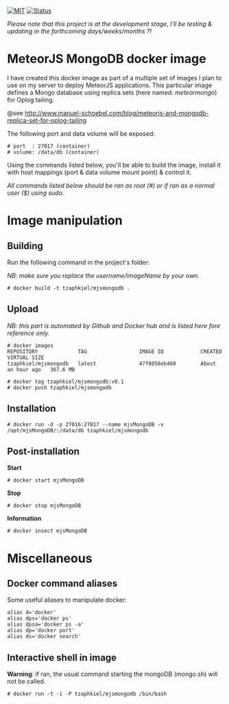 
[![MIT](https://img.shields.io/github/license/mashape/apistatus.svg?style=plastic)](http://opensource.org/licenses/MIT)
[![Status](https://img.shields.io/badge/Status-devel-red.svg?style=plastic)]()

*Please note that this project is at the development stage, I'll be testing & updating in the forthcoming days/weeks/months ?!*

# MeteorJS MongoDB docker image
I have created this docker image as part of a multiple set of images I plan to use on my server to deploy MeteorJS applications.
This particular image defines a Mongo database using replica sets (here named: *meteormongo*) for Oplog tailing.

@see http://www.manuel-schoebel.com/blog/meteorjs-and-mongodb-replica-set-for-oplog-tailing

The following port and data volume will be exposed:

    # port  : 27017 (container)
    # volume: /data/db (container) 

Using the commands listed below, you'll be able to build the image, install it with host mappings (port & data volume mount point) & control it.

*All commands listed below should be ran as root (#) or if ran as a normal user ($) using sudo.*

# Image manipulation
## Building
Run the following command in the project's folder:

*NB: make sure you replace the username/imageName by your own.*

    # docker build -t tzaphkiel/mjsmongodb .

## Upload
*NB: this part is automated by Github and Docker hub and is listed here fore reference only.*

    # docker images
    REPOSITORY             TAG                 IMAGE ID            CREATED             VIRTUAL SIZE
    tzaphkiel/mjsmongodb   latest              47f8058eb460        About an hour ago   367.6 MB
    
    # docker tag tzaphkiel/mjsmongodb:v0.1 
    # docker push tzaphkiel/mjsmongodb

## Installation

    # docker run -d -p 27016:27017 --name mjsMongoDB -v /opt/mjsMongoDB/:/data/db tzaphkiel/mjsmongodb

## Post-installation
**Start**

    # docker start mjsMongoDB

**Stop**

    # docker stop mjsMongoDB

**Information**

    # docker insect mjsMongoDB

# Miscellaneous

## Docker command aliases
Some useful aliases to manipulate docker:

    alias d='docker'
    alias dps='docker ps'
    alias dpsa='docker ps -a'
    alias dp='docker port'
    alias ds='docker search'

## Interactive shell in image
__Warning__: if ran, the usual command starting the mongoDB (mongo.sh) will not be called.

    # docker run -t -i -P tzaphkiel/mjsmongodb /bin/bash
